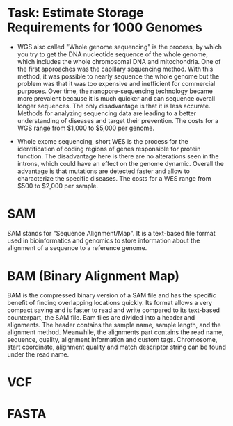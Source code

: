 
#  Task: Estimate Storage Requirements for 1000 Genomes

- WGS also called "Whole genome sequencing" is the process, by which 
you try to get the DNA nucleotide sequence of the whole genome, which includes the whole chromosomal DNA and mitochondria. 
One of the first approaches was the capillary sequencing method. With this method, it was possible to nearly sequence the whole genome but 
the problem was that it was too expensive and inefficient for commercial purposes. 
Over time, the nanopore-sequencing technology became more prevalent because it is much quicker and can sequence 
overall longer sequences. The only disadvantage is that it is less accurate. 
Methods for analyzing sequencing data are leading to a better understanding of diseases and target their prevention.
The costs for a WGS range from $1,000 to $5,000 per genome. 


- Whole exome sequencing, short WES is the process for the identification of coding regions of genes responsible for protein function. 
The disadvantage here is there are no alterations seen in the introns, which could have an effect on the genome dynamic. 
Overall the advantage is that mutations are detected faster and allow to characterize the specific diseases.
The costs for a WES range from $500 to $2,000 per sample. 

#  SAM 

SAM stands for "Sequence Alignment/Map". It is a text-based file format used in bioinformatics and genomics to store information
about the alignment of a sequence to a reference genome. 

# BAM (Binary Alignment Map) 

BAM is the compressed binary version of a SAM file and has the specific benefit of finding overlapping locations quickly.
Its format allows a very compact saving and is faster to read and write compared to its text-based counterpart, the SAM file.
Bam files are divided into a header and alignments. 
The header contains the sample name, sample length, and the alignment method. Meanwhile, the alignments part contains the read name,
sequence, quality, alignment information and custom tags. 
Chromosome, start coordinate, alignment quality and match descriptor string can be found under the read name. 

#  VCF

#  FASTA


